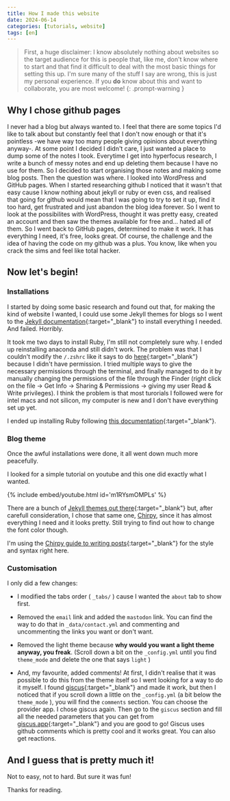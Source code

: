 ```yaml
---
title: How I made this website
date: 2024-06-14
categories: [tutorials, website]
tags: [en]
---
```


> First, a huge disclaimer: I know absolutely nothing about websites so the target audience for this is people that, like me, don't know where to start and that find it difficult to deal with the most basic things for setting this up. I'm sure many of the stuff I say are wrong, this is just my personal experience. If you **do** know about this and want to collaborate, you are most welcome!
{: .prompt-warning }

## Why I chose github pages
I never had a blog but always wanted to. I feel that there are some topics I'd like to talk about but constantly feel that I don't now enough or that it's pointless -we have way too many people giving opinions about everything anyway-. At some point I decided I didn't care, I just wanted a place to dump some of the notes I took. Everytime I get into hyperfocus research, I write a bunch of messy notes and end up deleting them because I have no use for them. So I decided to start organising those notes and making some blog posts. Then the question was where. I looked into WordPress and GitHub pages. When I started researching github I noticed that it wasn't that easy cause I know nothing about jekyll or ruby or even css, and realised that going for github would mean that I was going to try to set it up, find it too hard, get frustrated and just abandon the blog idea forever. So I went to look at the possibilites with WordPress, thought it was pretty easy, created an account and then saw the themes available for free and... hated all of them. So I went back to GitHub pages, determined to make it work. It has everything I need, it's free, looks great. Of course, the challenge and the idea of having the code on my github was a plus. You know, like when you crack the sims and feel like total hacker.

## Now let's begin!
### Installations
I started by doing some basic research and found out that, for making the kind of website I wanted, I could use some Jekyll themes for blogs so I went to the [Jekyll documentation](https://jekyllrb.com/docs/installation/#requirements){:target="_blank"} to install everything I needed. And failed. Horribly. 

It took me two days to install Ruby, I'm still not completely sure why. I ended up reinstalling anaconda and still didn't work. The problem was that I couldn't modify the `/.zshrc` like it says to do [here](https://jekyllrb.com/docs/installation/macos/){:target="_blank"} because I didn't have permission. I tried multiple ways to give the necessary permissions through the terminal, and finally managed to do it by manually changing the permissions of the file through the Finder (right click on the file -> Get Info -> Sharing & Permissions -> giving my user Read & Write privileges). I think the problem is that most turorials I followed were for intel macs and not silicon, my computer is new and I don't have everything set up yet.

I ended up installing Ruby following [this documentation](https://mac.install.guide/ruby/6){:target="_blank"}.

### Blog theme
Once the awful installations were done, it all went down much more peacefully.

I looked for a simple tutorial on youtube and this one did exactly what I wanted.

{% include embed/youtube.html id='m1RYsmOMPLs' %}


There are a bunch of [Jekyll themes out there](https://jekyllrb.com/docs/themes/){:target="_blank"} but, after carefull consideration, I chose that same one, [Chirpy](https://github.com/cotes2020/jekyll-theme-chirpy), since it has almost everything I need and it looks pretty. Still trying to find out how to change the font color though.

I'm using the [Chirpy guide to writing posts](https://chirpy.cotes.page/posts/write-a-new-post/){:target="_blank"} for the style and syntax right here.


### Customisation
I only did a few changes: 

 - I modified the tabs order ( `_tabs/` ) cause I wanted the `about` tab to show first.

 - Removed the `email` link and added the `mastodon` link. You can find the way to do that in `_data/contact.yml` and commenting and uncommenting the links you want or don't want.

 - Removed the light theme because **why would you want a light theme anyway, you freak**. (Scroll down a bit on the `_config.yml` until you find `theme_mode` and delete the one that says `light` )

 - And, my favourite, added comments! At first, I didn't realise that it was possible to do this from the theme itself so I went looking for a way to do it myself. I found [giscus](https://giscus.app/){:target="_blank"} and made it work, but then I noticed that if you scroll down a little on the `_config.yml` (a bit below the `theme_mode` ), you will find the `comments` section. You can choose the provider app. I chose giscus again. Then go to the `giscus` section and fill all the needed parameters that you can get from [giscus.app](https://giscus.app/){:target="_blank"} and you are good to go! Giscus uses github comments which is pretty cool and it works great. You can also get reactions.


## And I guess that is pretty much it!
Not to easy, not to hard. But sure it was fun!



Thanks for reading.